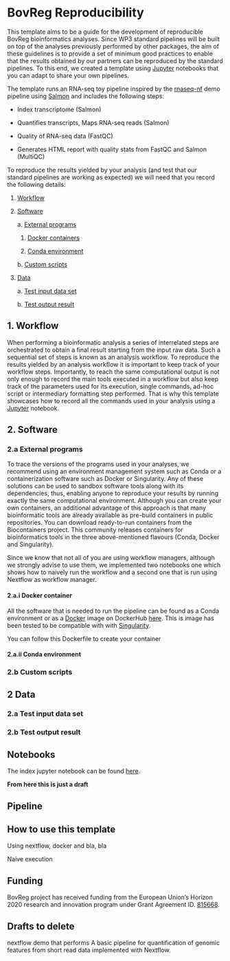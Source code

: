 # BovReg Reproducibility

This template aims to be a guide for the development of reproducible BovReg bioinformatics analyses. Since WP3 standard pipelines will be built on top of the analyses previously performed by other packages, the aim of these guidelines is to provide a set of minimum good practices to enable that the results obtained by our partners can be reproduced by the standard pipelines. To this end, we created a template using [Jupyter](http://jupyter.org/) notebooks that you can adapt to share your own pipelines.

The template runs an RNA-seq toy pipeline inspired by the [rnaseq-nf](https://github.com/nextflow-io/rnaseq-nf) demo pipeline using [Salmon](https://combine-lab.github.io/salmon/) and includes the following steps:

* Index transcriptome (Salmon)

* Quantifies transcripts, Maps RNA-seq reads (Salmon)

* Quality of RNA-seq data (FastQC)

* Generates HTML report with quality stats from FastQC and Salmon (MultiQC)

To reproduce the results yielded by your analysis (and test that our standard pipelines are working as expected) we will need that you record the following details:

1. [Workflow](#workflow)

2. [Software](#sw)

    a. [External programs](#ext_pr)

    1. [Docker containers](#docker)

    2. [Conda environment](#conda)

    b. [Custom scripts](#scripts)

3. [Data](#data)

    a. [Test input data set](#input_data)

    b. [Test output result](#output_data)

## <a name="workflow"></a> 1. Workflow

When performing a bioinformatic analysis a series of interrelated steps are orchestrated to obtain a final result starting from the input raw data. Such a sequential set of steps is known as an analysis workflow. To reproduce the results yielded by an analysis workflow it is important to keep track of your workflow steps. Importantly, to reach the same computational output is not only enough to record the main tools executed in a workflow but also keep track of the parameters used for its execution, single commands, ad-hoc script or intermediary formatting step performed. That is why this template showcases how to record all the commands used in your analysis using a [Jupyter](http://jupyter.org/) notebook. 

## <a name="sw"></a> 2. Software

### <a name="ext_pr"></a> 2.a External programs

To trace the versions of the programs used in your analyses, we recommend using an environment management system such as Conda or a containerization software such as Docker or Singularity. Any of these solutions can be used to sandbox software tools along with its dependencies, thus, enabling anyone to reproduce your results by running exactly the same computational environment. Although you can create your own containers, an additional advantage of this approach is that many bioinformatic tools are already available as pre-build containers in public repositories. You can download ready-to-run containers from the Biocontainers project. This community releases containers for bioinformatics tools in the three above-mentioned flavours (Conda, Docker and Singularity). 

Since we know that not all of you are using workflow managers, although we strongly advise to use them, we implemented two notebooks one which shows how to naively run the workflow and a second one that is run using Nextflow as workflow manager.

#### <a name="docker"></a> 2.a.i Docker container

All the software that is needed to run the pipeline can be found as a Conda environment or as a [Docker](http://www.docker.com) image on DockerHub [here](https://hub.docker.com/r/cbcrg/bovreg-demo/). This is image has been tested to be compatible with with [Singularity](http://singularity.lbl.gov/).

You can follow this Dockerfile to create your container 

#### <a name="conda"></a> 2.a.ii Conda environment

### <a name="scripts"></a> 2.b Custom scripts

## <a name="data"></a> 2 Data

### <a name="input_data"></a> 2.a Test input data set

### <a name="input_data"></a> 2.b Test output result

## Notebooks

The index jupyter notebook can be found [here](notebook/00_BovReg_notebook_template.ipynb).


**From here this is just a draft**





## Pipeline

## How to use this template

Using nextflow, docker and bla, bla

Naive execution

## Funding

BovReg project has received funding from the European Union’s Horizon 2020 research and innovation program under Grant 
Agreement ID. [815668](https://cordis.europa.eu/project/id/815668).








## Drafts **to delete**
 nextflow demo that performs 
A basic pipeline for quantification of genomic features from short read data implemented with Nextflow.